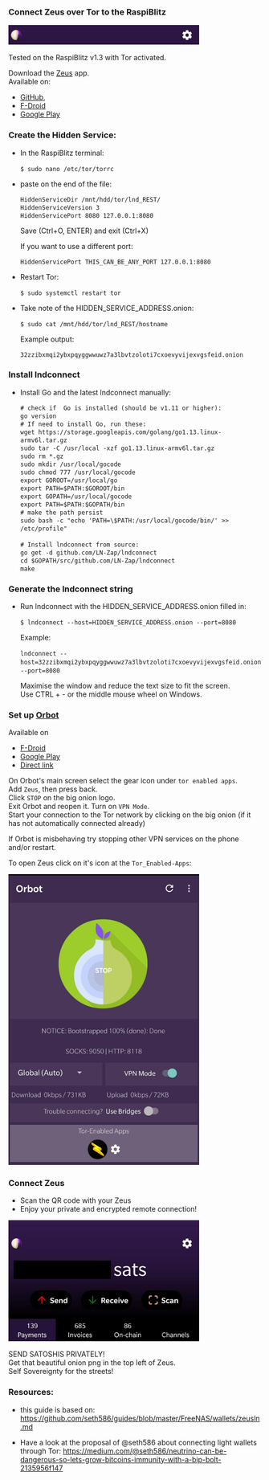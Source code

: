 
### Connect Zeus over Tor to the RaspiBlitz

<p align="left">
  <img width="380" src="images/zeus_on_tor_logo.jpg">
</p>


Tested on the RaspiBlitz v1.3 with Tor activated.

Download the [Zeus](https://zeusln.app/) app.  
Available on:
* [GitHub](https://github.com/ZeusLN/zeus/releases), 
* [F-Droid](https://f-droid.org/en/packages/com.zeusln.zeus/) 
* [Google Play](https://play.google.com/store/apps/details?id=com.zeusln.zeus)

### Create the Hidden Service:
* In the RaspiBlitz terminal:  

    `$ sudo nano /etc/tor/torrc`

* paste on the end of the file:
    ```
    HiddenServiceDir /mnt/hdd/tor/lnd_REST/
    HiddenServiceVersion 3
    HiddenServicePort 8080 127.0.0.1:8080
    ```
    Save (Ctrl+O, ENTER) and exit (Ctrl+X)

    If you want to use a different port:
    ```
    HiddenServicePort THIS_CAN_BE_ANY_PORT 127.0.0.1:8080
    ```
* Restart Tor:

    `$ sudo systemctl restart tor` 

* Take note of the HIDDEN_SERVICE_ADDRESS.onion:

    `$ sudo cat /mnt/hdd/tor/lnd_REST/hostname`
    
    Example output:  
    ```
    32zzibxmqi2ybxpqyggwwuwz7a3lbvtzoloti7cxoevyvijexvgsfeid.onion
    ```

### Install lndconnect 

* Install Go and the latest lndconnect manually:

    ```
    # check if  Go is installed (should be v1.11 or higher):  
    go version 
    # If need to install Go, run these:
    wget https://storage.googleapis.com/golang/go1.13.linux-armv6l.tar.gz
    sudo tar -C /usr/local -xzf go1.13.linux-armv6l.tar.gz
    sudo rm *.gz
    sudo mkdir /usr/local/gocode
    sudo chmod 777 /usr/local/gocode
    export GOROOT=/usr/local/go
    export PATH=$PATH:$GOROOT/bin
    export GOPATH=/usr/local/gocode
    export PATH=$PATH:$GOPATH/bin
    # make the path persist
    sudo bash -c "echo 'PATH=\$PATH:/usr/local/gocode/bin/' >> /etc/profile"

    # Install lndconnect from source:
    go get -d github.com/LN-Zap/lndconnect
    cd $GOPATH/src/github.com/LN-Zap/lndconnect
    make
    ```
### Generate the lndconnect string
* Run lndconnect with the HIDDEN_SERVICE_ADDRESS.onion filled in:  

    `$ lndconnect --host=HIDDEN_SERVICE_ADDRESS.onion --port=8080`
    
    Example:  
    
    `lndconnect --host=32zzibxmqi2ybxpqyggwwuwz7a3lbvtzoloti7cxoevyvijexvgsfeid.onion --port=8080`

    Maximise the window and reduce the text size to fit the screen.   
    Use CTRL + - or the middle mouse wheel on Windows.

### Set up [Orbot](https://guardianproject.info/apps/orbot/ )
Available on
* [F-Droid](https://guardianproject.info/fdroid) 
* [Google Play](https://market.android.com/details?id=org.torproject.android)
* [Direct link](https://guardianproject.info/releases/orbot-latest.apk)

On Orbot's main screen select the gear icon under `tor enabled apps`.  
Add `Zeus`, then press back.  
Click `STOP` on the big onion logo.  
Exit Orbot and reopen it. Turn on `VPN Mode`.  
Start your connection to the Tor network by clicking on the big onion (if it has not automatically connected already)

If Orbot is misbehaving try stopping other VPN services on the phone and/or restart.

To open Zeus click on it's icon at the `Tor_Enabled-Apps`:

<p align="left">
  <img width="380" src="images/orbot.jpg">
</p>

### Connect Zeus
* Scan the QR code with your Zeus  
* Enjoy your private and encrypted remote connection!

<p align="left">
  <img width="380" src="images/zeus_on_tor.jpg">
</p>

SEND SATOSHIS PRIVATELY!  
Get that beautiful onion png in the top left of Zeus.  
Self Sovereignty for the streets!

### Resources:

* this guide is based on: https://github.com/seth586/guides/blob/master/FreeNAS/wallets/zeusln.md

* Have a look at the proposal of @seth586 about connecting light wallets through Tor: https://medium.com/@seth586/neutrino-can-be-dangerous-so-lets-grow-bitcoins-immunity-with-a-bip-bolt-2135956f147
